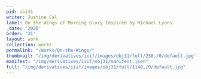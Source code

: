 ```yaml
---
pid: obj31
writer: Justine Cal
label: On the Wings of Morning Glory Inspired by Michael Lyons
_date: '2020'
order: '31'
layout: work
collection: works
permalink: "/works/On-the-Wings/"
thumbnail: "/img/derivatives/iiif/images/obj31/full/250,/0/default.jpg"
manifest: "/img/derivatives/iiif/obj31/manifest.json"
full: "/img/derivatives/iiif/images/obj31/full/1140,/0/default.jpg"
---
```

